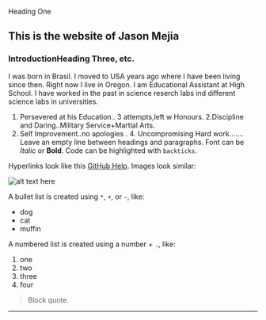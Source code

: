

Heading One

## This is the website of Jason Mejia

### IntroductionHeading Three, etc.

I was born in Brasil. I moved to USA years ago where I have been living since then.
Right now I live in Oregon. I am Educational Assistant at High School. 
I have worked in the past in science reserch labs ind different science labs in universities.


1. Persevered at his Education..
3 attempts,left w Honours.
2.Discipline and Daring..Military Service+Martial Arts. 
3. Self Improvement..no apologies . 4. Uncompromising Hard work....... 
Leave an empty line between headings and paragraphs.
Font can be *Italic* or **Bold**.
Code can be highlighted with `backticks`.

Hyperlinks look like this [GitHub Help](https://help.github.com/).
Images look similar:

![alt text here](https://upload.wikimedia.org/wikipedia/commons/4/4b/Focus_ubt.jpeg)

A bullet list is created using `*`, `+`, or `-`, like:

- dog
- cat
- muffin

A numbered list is created using a number + `.`, like:

1. one
2. two
6. three
2. four

> Block quote.

----
